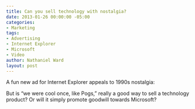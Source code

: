 ```yaml
---
title: Can you sell technology with nostalgia?
date: 2013-01-26 00:00:00 -05:00
categories:
- Marketing
tags:
- Advertising
- Internet Explorer
- Microsoft
- Video
author: Nathaniel Ward
layout: post
---
```


A fun new ad for Internet Explorer appeals to 1990s nostalgia:



But is “we were cool once, like Pogs,” really a good way to sell a technology product? Or will it simply promote goodwill towards Microsoft?